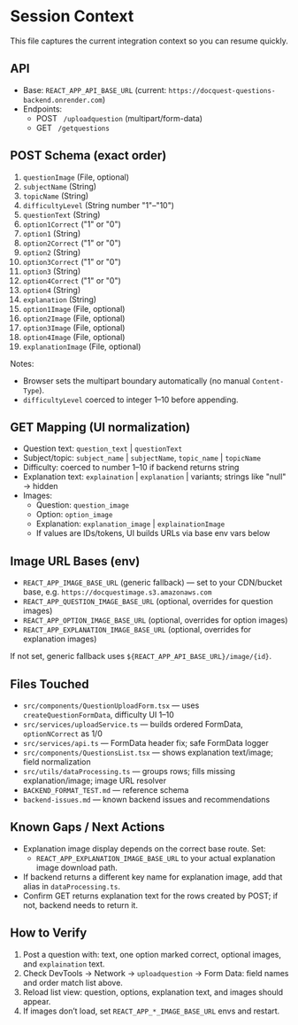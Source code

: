 # Session Context

This file captures the current integration context so you can resume quickly.

## API

- Base: `REACT_APP_API_BASE_URL` (current: `https://docquest-questions-backend.onrender.com`)
- Endpoints:
  - POST ` /uploadquestion` (multipart/form-data)
  - GET  ` /getquestions`

## POST Schema (exact order)

1. `questionImage` (File, optional)
2. `subjectName` (String)
3. `topicName` (String)
4. `difficultyLevel` (String number "1"–"10")
5. `questionText` (String)
6. `option1Correct` ("1" or "0")
7. `option1` (String)
8. `option2Correct` ("1" or "0")
9. `option2` (String)
10. `option3Correct` ("1" or "0")
11. `option3` (String)
12. `option4Correct` ("1" or "0")
13. `option4` (String)
14. `explanation` (String)
15. `option1Image` (File, optional)
16. `option2Image` (File, optional)
17. `option3Image` (File, optional)
18. `option4Image` (File, optional)
19. `explanationImage` (File, optional)

Notes:
- Browser sets the multipart boundary automatically (no manual `Content-Type`).
- `difficultyLevel` coerced to integer 1–10 before appending.

## GET Mapping (UI normalization)

- Question text: `question_text` | `questionText`
- Subject/topic: `subject_name` | `subjectName`, `topic_name` | `topicName`
- Difficulty: coerced to number 1–10 if backend returns string
- Explanation text: `explaination` | `explanation` | variants; strings like "null" → hidden
- Images:
  - Question: `question_image`
  - Option: `option_image`
  - Explanation: `explanation_image` | `explainationImage`
  - If values are IDs/tokens, UI builds URLs via base env vars below

## Image URL Bases (env)

- `REACT_APP_IMAGE_BASE_URL` (generic fallback) — set to your CDN/bucket base, e.g. `https://docquestimage.s3.amazonaws.com`
- `REACT_APP_QUESTION_IMAGE_BASE_URL` (optional, overrides for question images)
- `REACT_APP_OPTION_IMAGE_BASE_URL` (optional, overrides for option images)
- `REACT_APP_EXPLANATION_IMAGE_BASE_URL` (optional, overrides for explanation images)

If not set, generic fallback uses `${REACT_APP_API_BASE_URL}/image/{id}`.

## Files Touched

- `src/components/QuestionUploadForm.tsx` — uses `createQuestionFormData`, difficulty UI 1–10
- `src/services/uploadService.ts` — builds ordered FormData, `optionNCorrect` as 1/0
- `src/services/api.ts` — FormData header fix; safe FormData logger
- `src/components/QuestionsList.tsx` — shows explanation text/image; field normalization
- `src/utils/dataProcessing.ts` — groups rows; fills missing explanation/image; image URL resolver
- `BACKEND_FORMAT_TEST.md` — reference schema
- `backend-issues.md` — known backend issues and recommendations

## Known Gaps / Next Actions

- Explanation image display depends on the correct base route. Set:
  - `REACT_APP_EXPLANATION_IMAGE_BASE_URL` to your actual explanation image download path.
- If backend returns a different key name for explanation image, add that alias in `dataProcessing.ts`.
- Confirm GET returns explanation text for the rows created by POST; if not, backend needs to return it.

## How to Verify

1. Post a question with: text, one option marked correct, optional images, and `explaination` text.
2. Check DevTools → Network → `uploadquestion` → Form Data: field names and order match list above.
3. Reload list view: question, options, explanation text, and images should appear.
4. If images don’t load, set `REACT_APP_*_IMAGE_BASE_URL` envs and restart.
